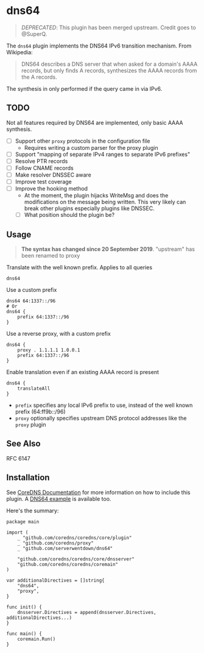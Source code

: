 
# dns64

> *DEPRECATED*: This plugin has been merged upstream. Credit goes to @SuperQ.

The `dns64` plugin implements the DNS64 IPv6 transition mechanism. From Wikipedia:

> DNS64 describes a DNS server that when asked for a domain's AAAA records, but only finds
> A records, synthesizes the AAAA records from the A records.

The synthesis in only performed if the query came in via IPv6.

## TODO

Not all features required by DNS64 are implemented, only basic AAAA synthesis.

* [ ] Support other `proxy` protocols in the configuration file
  - Requires writing a custom parser for the proxy plugin
* [ ] Support "mapping of separate IPv4 ranges to separate IPv6 prefixes"
* [ ] Resolve PTR records
* [ ] Follow CNAME records
* [ ] Make resolver DNSSEC aware
* [ ] Improve test coverage
* [ ] Improve the hooking method
  - At the moment, the plugin hijacks WriteMsg and does the modifications on the message being written. This very likely can break other plugins especially plugins like DNSSEC. 
  - [ ] What position should the plugin be? 

## Usage

> **The syntax has changed since 20 September 2019**. "upstream" has been renamed to proxy

Translate with the well known prefix. Applies to all queries

```
dns64
```

Use a custom prefix

```
dns64 64:1337::/96
# Or 
dns64 {
    prefix 64:1337::/96
}
```

Use a reverse proxy, with a custom prefix

```
dns64 {
    proxy . 1.1.1.1 1.0.0.1
    prefix 64:1337::/96
}
```

Enable translation even if an existing AAAA record is present

```
dns64 {
    translateAll
}
```

* `prefix` specifies any local IPv6 prefix to use, instead of the well known prefix (64:ff9b::/96)
* `proxy` optionally specifies upstream DNS protocol addresses like the `proxy` plugin

## See Also

RFC 6147

## Installation

See [CoreDNS Documentation](https://coredns.io/2017/07/25/compile-time-enabling-or-disabling-plugins/) for more information on how to include this plugin. A [DNS64 example](https://github.com/serverwentdown/dns64-build) is available too. 

Here's the summary:

```
package main

import (
	_ "github.com/coredns/coredns/core/plugin"
	_ "github.com/coredns/proxy"
	_ "github.com/serverwentdown/dns64"

	"github.com/coredns/coredns/core/dnsserver"
	"github.com/coredns/coredns/coremain"
)

var additionalDirectives = []string{
	"dns64",
	"proxy",
}

func init() {
	dnsserver.Directives = append(dnsserver.Directives, additionalDirectives...)
}

func main() {
	coremain.Run()
}
```

